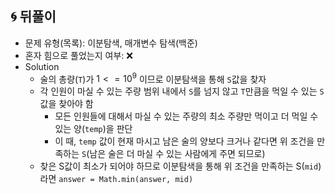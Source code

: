 ## 🌀 뒤풀이

- 문제 유형(목록): 이분탐색, 매개변수 탐색(백준)
- 혼자 힘으로 풀었는지 여부: ❌
- Solution
  - 술의 총량(`T`)가 $1 <= 10^9$ 이므로 이분탐색을 통해 `S`값을 찾자
  - 각 인원이 마실 수 있는 주량 범위 내에서 `S`를 넘지 않고 `T`만큼을 먹일 수 있는 `S`값을 찾아야 함
    - 모든 인원들에 대해서 마실 수 있는 주량의 최소 주량만 먹이고 더 먹일 수 있는 양(`temp`)을 판단
    - 이 때, `temp` 값이 현재 마시고 남은 술의 양보다 크거나 같다면 위 조건을 만족하는 `S`(남은 술은 더 마실 수 있는 사람에게 주면 되므로)
  - 찾은 S값이 최소가 되어야 하므로 이분탐색을 통해 위 조건을 만족하는 S(`mid`)라면 `answer = Math.min(answer, mid)`
